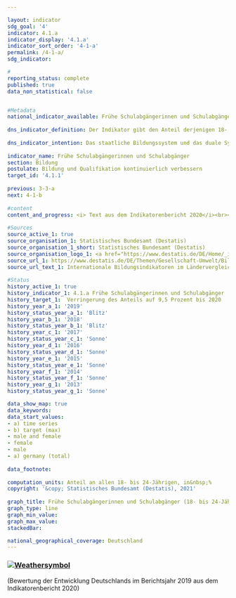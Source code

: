```yaml
---

layout: indicator    
sdg_goal: '4'    
indicator: 4.1.a    
indicator_display: '4.1.a'    
indicator_sort_order: '4-1-a'    
permalink: /4-1-a/    
sdg_indicator:     

#    
reporting_status: complete    
published: true    
data_non_statistical: false    


#Metadata    
national_indicator_available: Frühe Schulabgängerinnen und Schulabgänger    
    
dns_indicator_definition: Der Indikator gibt den Anteil derjenigen 18- bis 24-Jährigen an allen Personen derselben Altersgruppe an, die weder über eine Hochschulzugangsberechtigung wie Abitur oder die Fachhochschulreife noch über eine abgeschlossene Berufsausbildung verfügen und die derzeit nicht an Aus- und Weiterbildungsmaßnahmen teilnehmen.    
    
dns_indicator_intention: Das staatliche Bildungssystem und das duale System der Berufsausbildung sind die Eckpfeiler einer zukunftsorientierten Qualifikation für junge Menschen in Deutschland. Fehlende Schul- und Berufsabschlüsse bedeuten ein erhöhtes Armutsrisiko und eine daraus resultierende stärkere Belastung der Sozialsysteme. Für das Jahr 2030 ist das Ziel, diesen Anteil auf 9,5&nbsp;% zu senken.    
    
indicator_name: Frühe Schulabgängerinnen und Schulabgänger    
section: Bildung    
postulate: Bildung und Qualifikation kontinuierlich verbessern    
target_id: '4.1.1'    
    
previous: 3-3-a    
next: 4-1-b    
    
#content    
content_and_progress: <i> Text aus dem Indikatorenbericht 2020</i><br><br>Hinter dem Begriff „frühe Schulabgängerinnen und -abgänger“ verbergen sich nicht die jungen „Überfliegerinnen und Überflieger“, die vor Ende der Regelschulzeit einen Schulabschluss erlangen. Auch ist der Begriff nicht mit Schulabbrecherinnen bzw. -abbrechern zu verwechseln. Vielmehr handelt es sich hierbei um Personen im Alter zwischen 18 und 24 Jahren, die weder über eine Hochschulzugangsberechtigung wie Abitur oder die Fachhochschulreife noch über eine abgeschlossene Berufsausbildung verfügen und die derzeit nicht an Aus- und Weiterbildungsmaßnahmen teilnehmen. Das bedeutet, dass auch junge Menschen, die beispielsweise die Haupt- oder die Realschule erfolgreich abgeschlossen haben, sich aber nicht mehr im Bildungsprozess befinden, als frühe Schulabgängerinnen bzw. -abgänger gezählt werden.<br><br>Die Angaben stammen aus dem Mikrozensus, dessen jährliche Stichprobenerhebung 1&nbsp;% der Bevölkerung in Deutschland umfasst. Aus dem Indikator lässt sich nicht ableiten, wann und welche Art von Bildungseinrichtung die Personen zuletzt besucht haben. Ergänzende Informationen bietet die jährliche Schulstatistik, eine koordinierte Länderstatistik, die vom Statistischen Bundesamt veröffentlicht wird.<br><br>Im Jahr 2019 lag der Wert des Indikators bei 10,3&nbsp;%. Dies entspricht insgesamt 625&nbsp;000 jungen Menschen ohne Abschluss des Sekundarbereichs II, die sich nicht oder nicht mehr in (Aus-) Bildung oder Weiterbildung befanden. Der Wert des Indikators stieg ab 2014 (9,5&nbsp;%) leicht an und entwickelte sich damit entgegen der gewünschten Richtung. Bei einer Fortsetzung des derzeitigen Trends würde das Ziel von 9,5&nbsp;% für das Jahr 2030 nicht erreicht werden.<br><br>Bei den geschlechtsspezifischen Quoten für den Indikator gab es zwischen 1999 und 2005 keine systematischen Unterschiede zwischen Frauen und Männern. Seit 2006 ist die Quote für Frauen niedriger als die für Männer. So lag der Wert für Frauen im Jahr 2019 bei 8,7&nbsp;% und für Männer bei 11,8&nbsp;%.<br><br>Laut Schulstatistik haben 2019 insgesamt rund 53&nbsp;000 junge Menschen (7,0&nbsp;% der gleichaltrigen Wohnbevölkerung) die Schule ohne einen Hauptschulabschluss verlassen. Dies entspricht im Vergleich zu 1999 einem Rückgang um knapp ein Drittel. Auch hier ist der Anteil bei jungen Frauen nach wie vor deutlich geringer (5,0&nbsp;%) als bei jungen Männern (9,0&nbsp;%).<br><br>Dagegen erreichten im Jahr 2019&nbsp;17,4&nbsp;% (132&nbsp;429) der gleichaltrigen Wohnbevölkerung einen Hauptschulabschluss, 44,5&nbsp;% (337&nbsp;578) einen mittleren Abschluss, 32,1&nbsp;% (277&nbsp;308) die allgemeine Hochschulreife und 0,1&nbsp;% (624) die Fachhochschulreife. Im Zeitverlauf seit 1999 zeigen sich bei zwei Abschlussarten besonders starke Veränderungen. So nahm der Anteil der Personen mit Hauptschulabschluss um 8,7 Prozentpunkte ab, während der Anteil der Personen mit allgemeiner Hochschulreife um 7,4 Prozentpunkte anstieg (jeweils bezogen auf die gleichaltrige Bevölkerung).    
    
#Sources    
source_active_1: true                    
source_organisation_1: Statistisches Bundesamt (Destatis)                    
source_organisation_1_short: Statistisches Bundesamt (Destatis)                    
source_organisation_logo_1: <a href="https://www.destatis.de/DE/Home/_inhalt.html"><img src="https://g205sdgs.github.io/sdg-indicators/public/logos/destatis.png" alt=" Statistisches Bundesamt (Destatis)" title="Klicken Sie hier um zu der Homepage der Organisation zu gelangen" /></a>                    
source_url_1: https://www.destatis.de/DE/Themen/Gesellschaft-Umwelt/Bildung-Forschung-Kultur/Bildungsstand/Publikationen/Downloads-Bildungsstand/bildungsindikatoren-1023017197004.pdf?__blob=publicationFile                        
source_url_text_1: Internationale Bildungsindikatoren im Ländervergleich                        
    
#Status    
history_active_1: true
history_indicator_1: 4.1.a Frühe Schulabgängerinnen und Schulabgänger
history_target_1:  Verringerung des Anteils auf 9,5 Prozent bis 2020
history_year_a_1: '2019'                            
history_status_year_a_1: 'Blitz'
history_year_b_1: '2018'                            
history_status_year_b_1: 'Blitz'
history_year_c_1: '2017'                            
history_status_year_c_1: 'Sonne'
history_year_d_1: '2016'                            
history_status_year_d_1: 'Sonne'
history_year_e_1: '2015'                            
history_status_year_e_1: 'Sonne'
history_year_f_1: '2014'                            
history_status_year_f_1: 'Sonne'
history_year_g_1: '2013'                            
history_status_year_g_1: 'Sonne'    

data_show_map: true    
data_keywords:    
data_start_values:     
- a) time series
- b) target (max)
- male and female
- female
- male
- a) germany (total)
    
data_footnote:     
    
computation_units: Anteil an allen 18- bis 24-Jährigen, in&nbsp;%    
copyright: '&copy; Statistisches Bundesamt (Destatis), 2021'
    
graph_title: Frühe Schulabgängerinnen und Schulabgänger (18- bis 24-Jährige)    
graph_type: line    
graph_min_value:     
graph_max_value:     
stackedBar:    

national_geographical_coverage: Deutschland    
---    
```

<div>
  <div class="my-header">
    <h3>
      <a href="https://sustainabledevelopment-deutschland.github.io/status/"><img src="https://g205sdgs.github.io/sdg-indicators/public/Wettersymbole/Blitz.png" title="Der Indikator entwickelt sich nicht in die gewünschte Richtung und somit vergrößert sich der Abstand zum Ziel" alt="Weathersymbol" />
      </a>
    </h3>
  </div>
  <div class="my-header-note">
    <span> (Bewertung der Entwicklung Deutschlands im Berichtsjahr 2019 aus dem Indikatorenbericht 2020)</span>
  </div>
</div>